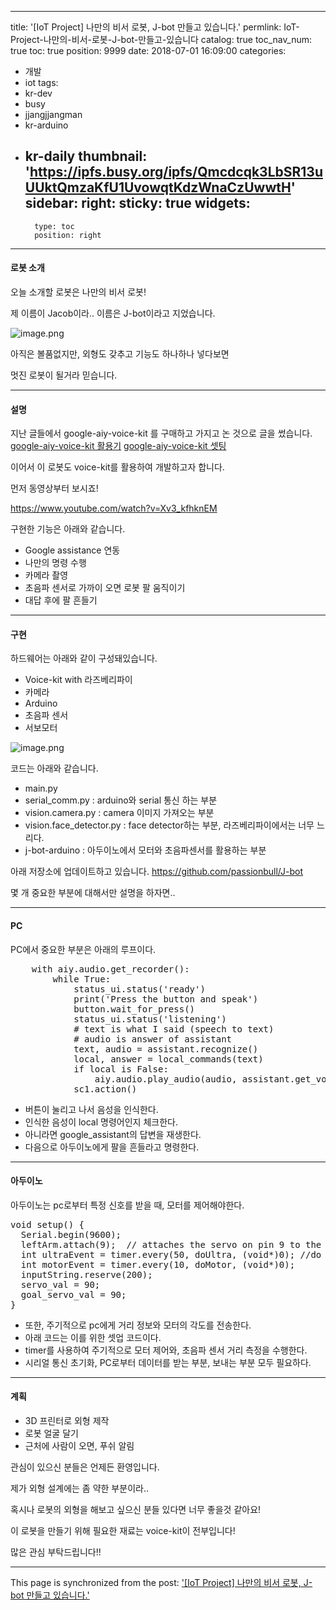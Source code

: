 
---
title: '[IoT Project] 나만의 비서 로봇, J-bot 만들고 있습니다.'
permlink: IoT-Project-나만의-비서-로봇-J-bot-만들고-있습니다
catalog: true
toc_nav_num: true
toc: true
position: 9999
date: 2018-07-01 16:09:00
categories:
- 개발
- iot
tags:
- kr-dev
- busy
- jjangjjangman
- kr-arduino
- kr-daily
thumbnail: 'https://ipfs.busy.org/ipfs/Qmcdcqk3LbSR13uUUktQmzaKfU1UvowqtKdzWnaCzUwwtH'
sidebar:
    right:
        sticky: true
widgets:
    -
        type: toc
        position: right
---


#### 로봇 소개
오늘 소개할 로봇은 나만의 비서 로봇!

제 이름이 Jacob이라.. 이름은 J-bot이라고 지었습니다.

![image.png](https://ipfs.busy.org/ipfs/Qmcdcqk3LbSR13uUUktQmzaKfU1UvowqtKdzWnaCzUwwtH)

아직은 볼품없지만, 외형도 갖추고 기능도 하나하나 넣다보면

멋진 로봇이 될거라 믿습니다.

----
#### 설명
지난 글들에서 google-aiy-voice-kit 를 구매하고 가지고 논 것으로 글을 썼습니다.
[google-aiy-voice-kit 활용기](https://steemit.com/kr-dev/@jacobyu/iot-project-google-aiy-voice-kit)
[google-aiy-voice-kit 셋팅](https://steemit.com/steempress/@jacobyu/iotprojectgoogleaiyvoicekitsetting-8kfi34ksfp)

이어서 이 로봇도 voice-kit를 활용하여 개발하고자 합니다.

먼저 동영상부터 보시죠!

https://www.youtube.com/watch?v=Xv3_kfhknEM

구현한 기능은 아래와 같습니다.

* Google assistance 연동
* 나만의 명령 수행
* 카메라 촬영
* 초음파 센서로 가까이 오면 로봇 팔 움직이기
* 대답 후에 팔 흔들기

---
#### 구현
하드웨어는 아래와 같이 구성돼있습니다.

* Voice-kit with 라즈베리파이
* 카메라
* Arduino
* 초음파 센서
* 서보모터

![image.png](https://ipfs.busy.org/ipfs/QmQus4YkVaTUqxeQDdE7zMzipZ3cFPjdZkQsAH6CCeTN3t)

코드는 아래와 같습니다.

* main.py
* serial_comm.py : arduino와 serial 통신 하는 부분
* vision.camera.py : camera 이미지 가져오는 부분
* vision.face_detector.py : face detector하는 부분, 라즈베리파이에서는 너무 느리다.
* j-bot-arduino : 아두이노에서 모터와 초음파센서를 활용하는 부분

아래 저장소에 업데이트하고 있습니다.
https://github.com/passionbull/J-bot

몇 개 중요한 부분에 대해서만 설명을 하자면..

---

#### PC
PC에서 중요한 부분은 아래의 루프이다.

<pre class="theme:github lang:default decode:true" title="PC code">    with aiy.audio.get_recorder():
        while True:
            status_ui.status('ready')
            print('Press the button and speak')
            button.wait_for_press()
            status_ui.status('listening')
            # text is what I said (speech to text)
            # audio is answer of assistant
            text, audio = assistant.recognize()
            local, answer = local_commands(text)
            if local is False:
                aiy.audio.play_audio(audio, assistant.get_volume())
            sc1.action()</pre>

* 버튼이 눌리고 나서 음성을 인식한다.
* 인식한 음성이 local 명령어인지 체크한다.
* 아니라면 google_assistant의 답변을 재생한다.
* 다음으로 아두이노에게 팔을 흔들라고 명령한다.


---

#### 아두이노
아두이노는 pc로부터 특정 신호를 받을 때, 모터를 제어해야한다.

<pre class="theme:github lang:default decode:true" title="PC code">void setup() {
  Serial.begin(9600);
  leftArm.attach(9);  // attaches the servo on pin 9 to the servo object
  int ultraEvent = timer.every(50, doUltra, (void*)0); //do function per 1sec
  int motorEvent = timer.every(10, doMotor, (void*)0);
  inputString.reserve(200);
  servo_val = 90;
  goal_servo_val = 90;
}</pre>

* 또한, 주기적으로 pc에게 거리 정보와 모터의 각도를 전송한다.
* 아래 코드는 이를 위한 셋업 코드이다.
* timer를 사용하여 주기적으로 모터 제어와, 초음파 센서 거리 측정을 수행한다.
* 시리얼 통신 초기화, PC로부터 데이터를 받는 부분, 보내는 부분 모두 필요하다.


---

#### 계획

* 3D 프린터로 외형 제작
* 로봇 얼굴 달기
* 근처에 사람이 오면, 푸쉬 알림

관심이 있으신 분들은 언제든 환영입니다.

제가 외형 설계에는 좀 약한 부분이라..

혹시나 로봇의 외형을 해보고 싶으신 분들 있다면 너무 좋을것 같아요!

이 로봇을 만들기 위해 필요한 재료는 voice-kit이 전부입니다!

많은 관심 부탁드립니다!!

- - -

This page is synchronized from the post: ['[IoT Project] 나만의 비서 로봇, J-bot 만들고 있습니다.'](https://steempeak.com/@jacobyu/iot-project-j-bot)
